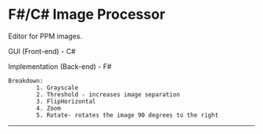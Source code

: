 # F\#/C\# Image Processor
Editor for PPM images. 

GUI (Front-end) - C\#

Implementation (Back-end) - F\#

    Breakdown:
            1. Grayscale
	        2. Threshold - increases image separation
	        3. FlipHorizontal
            4. Zoom
            5. Rotate- rotates the image 90 degrees to the right

**************************************************************************
